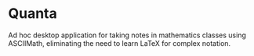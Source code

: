 # Quanta
Ad hoc desktop application for taking notes in mathematics classes using ASCIIMath, eliminating the need to learn LaTeX for complex notation.
